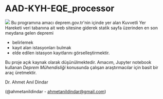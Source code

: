 # AAD-KYH-EQE_processor
![](./images/kyh_homepage.PNG)
Bu programına amacı deprem.gov.tr'nin içinde yer alan Kuvvetli Yer Hareketi veri tabanına ait web sitesine giderek statik sayfa üzerinden
en son meydana gelen depremi
- belirlemek
- kayıt alan istasyonları bulmak
- elde edilen istasyon kayıtlarını görselleştirmektir. 

Bu proje açık kaynak olarak düşünülmektedir. Amacım, Jupyter notebook kullanan _Deprem Mühendisliği_ konusunda çalışan araştırmacılar için basit bir araç üretmektir. 

Dr. Ahmet Anıl Dindar

(@ahmetanildindar - ahmetanildindar@gmail.com)
